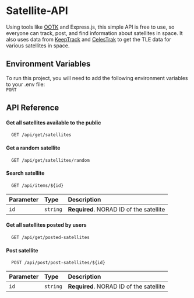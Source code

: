 # Satellite-API
Using tools like [OOTK](https://github.com/thkruz/ootk-core) and Express.js, this simple API is free to use, so everyone can track, post, and find information about satellites in space. It also uses data from [KeepTrack](https://keeptrack.space) and [CelesTrak](https://celestrak.org/) to get the TLE data for various satellites in space.

## Environment Variables

To run this project, you will need to add the following environment variables to your .env file: <br>
`PORT`

## API Reference

#### Get all satellites available to the public
```http
  GET /api/get/satellites
```

#### Get a random satellite
```http
  GET /api/get/satellites/random
```

#### Search satellite
```http
  GET /api/items/${id}
```
| Parameter | Type     | Description                       |
| :-------- | :------- | :-------------------------------- |
| `id`      | `string` | **Required**. NORAD ID of the satellite |

#### Get all satellites posted by users
```http
  GET /api/get/posted-satellites
```

#### Post satellite
```http
  POST /api/post/post-satellites/${id}
```
| Parameter | Type     | Description                       |
| :-------- | :------- | :-------------------------------- |
| `id`      | `string` | **Required**. NORAD ID of the satellite |
